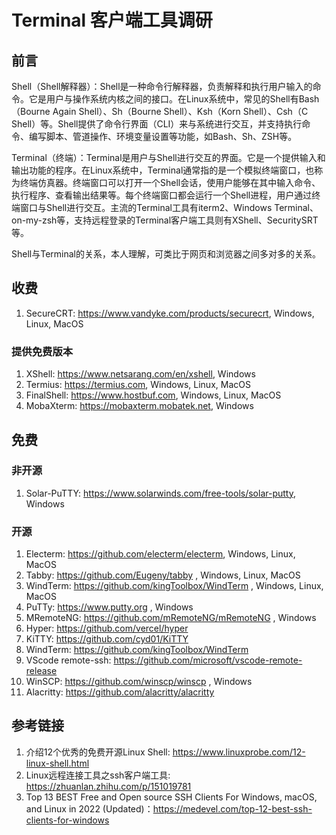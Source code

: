 # Terminal 客户端工具调研

## 前言

Shell（Shell解释器）：Shell是一种命令行解释器，负责解释和执行用户输入的命令。它是用户与操作系统内核之间的接口。在Linux系统中，常见的Shell有Bash（Bourne Again Shell）、Sh（Bourne Shell）、Ksh（Korn Shell）、Csh（C Shell）等。Shell提供了命令行界面（CLI）来与系统进行交互，并支持执行命令、编写脚本、管道操作、环境变量设置等功能，如Bash、Sh、ZSH等。

Terminal（终端）：Terminal是用户与Shell进行交互的界面。它是一个提供输入和输出功能的程序。在Linux系统中，Terminal通常指的是一个模拟终端窗口，也称为终端仿真器。终端窗口可以打开一个Shell会话，使用户能够在其中输入命令、执行程序、查看输出结果等。每个终端窗口都会运行一个Shell进程，用户通过终端窗口与Shell进行交互。主流的Terminal工具有iterm2、Windows Terminal、on-my-zsh等，支持远程登录的Terminal客户端工具则有XShell、SecuritySRT等。

Shell与Terminal的关系，本人理解，可类比于网页和浏览器之间多对多的关系。

## 收费

1. SecureCRT: https://www.vandyke.com/products/securecrt, Windows, Linux, MacOS

### 提供免费版本

1. XShell: https://www.netsarang.com/en/xshell, Windows
2. Termius: https://termius.com, Windows, Linux, MacOS
3. FinalShell: https://www.hostbuf.com, Windows, Linux, MacOS
4. MobaXterm: https://mobaxterm.mobatek.net, Windows



## 免费


### 非开源

1. Solar-PuTTY: https://www.solarwinds.com/free-tools/solar-putty, Windows

### 开源

1. Electerm: https://github.com/electerm/electerm, Windows, Linux, MacOS
2. Tabby: https://github.com/Eugeny/tabby , Windows, Linux, MacOS
3. WindTerm: https://github.com/kingToolbox/WindTerm , Windows, Linux, MacOS
4. PuTTy: https://www.putty.org , Windows
5. MRemoteNG: https://github.com/mRemoteNG/mRemoteNG , Windows
6. Hyper: https://github.com/vercel/hyper
7. KiTTY: https://github.com/cyd01/KiTTY
8. WindTerm: https://github.com/kingToolbox/WindTerm
9. VScode remote-ssh: https://github.com/microsoft/vscode-remote-release
10. WinSCP: https://github.com/winscp/winscp , Windows
11. Alacritty: https://github.com/alacritty/alacritty 



## 参考链接

1. 介绍12个优秀的免费开源Linux Shell: https://www.linuxprobe.com/12-linux-shell.html
2. Linux远程连接工具之ssh客户端工具: https://zhuanlan.zhihu.com/p/151019781
3. Top 13 BEST Free and Open source SSH Clients For Windows, macOS, and Linux in 2022 (Updated)：https://medevel.com/top-12-best-ssh-clients-for-windows